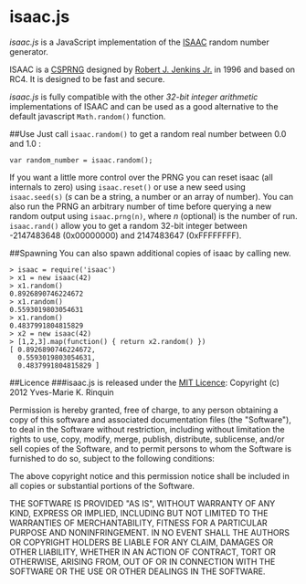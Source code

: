 # isaac.js
*isaac.js* is a JavaScript implementation of the [ISAAC](http://www.burtleburtle.net/bob/rand/isaac.html) random number generator.

ISAAC is a [CSPRNG](http://en.wikipedia.org/wiki/CSPRNG) designed by [Robert J. Jenkins Jr.](http://burtleburtle.net/bob/) in 1996 and based on RC4. It is designed to be fast and secure.

*isaac.js* is fully compatible with the other *32-bit integer arithmetic* implementations of ISAAC and can be used as a good alternative to the default javascript `Math.random()` function.

##Use
Just call `isaac.random()` to get a random real number between 0.0 and 1.0 :

`var random_number = isaac.random();`

If you want a little more control over the PRNG you can reset isaac (all internals to zero) using `isaac.reset()` or use a new seed using `isaac.seed(s)` (*s* can be a string, a number or an array of number). You can also run the PRNG an arbitrary number of time before querying a new random output using `isaac.prng(n)`, where *n* (optional) is the number of run. `isaac.rand()` allow you to get a random 32-bit integer between -2147483648 (0x00000000) and 2147483647 (0xFFFFFFFF).

##Spawning
You can also spawn additional copies of isaac by calling new.

    > isaac = require('isaac')
    > x1 = new isaac(42)
    > x1.random()
    0.8926890746224672
    > x1.random()
    0.5593019803054631
    > x1.random()
    0.4837991804815829
    > x2 = new isaac(42)
    > [1,2,3].map(function() { return x2.random() })
    [ 0.8926890746224672,
      0.5593019803054631,
      0.4837991804815829 ]

##Licence
###isaac.js is released under the [MIT Licence](http://www.opensource.org/licenses/MIT):
Copyright (c) 2012 Yves-Marie K. Rinquin

Permission is hereby granted, free of charge, to any person obtaining a copy of this software and associated documentation files (the "Software"), to deal in the Software without restriction, including without limitation the rights to use, copy, modify, merge, publish, distribute, sublicense, and/or sell copies of the Software, and to permit persons to whom the Software is furnished to do so, subject to the following conditions:

The above copyright notice and this permission notice shall be included in all copies or substantial portions of the Software.

THE SOFTWARE IS PROVIDED "AS IS", WITHOUT WARRANTY OF ANY KIND, EXPRESS OR IMPLIED, INCLUDING BUT NOT LIMITED TO THE WARRANTIES OF MERCHANTABILITY, FITNESS FOR A PARTICULAR PURPOSE AND NONINFRINGEMENT. IN NO EVENT SHALL THE AUTHORS OR COPYRIGHT HOLDERS BE LIABLE FOR ANY CLAIM, DAMAGES OR OTHER LIABILITY, WHETHER IN AN ACTION OF CONTRACT, TORT OR OTHERWISE, ARISING FROM, OUT OF OR IN CONNECTION WITH THE SOFTWARE OR THE USE OR OTHER DEALINGS IN THE SOFTWARE.
